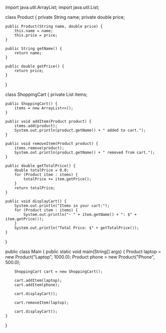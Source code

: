 import java.util.ArrayList;
import java.util.List;

class Product {
    private String name;
    private double price;

    public Product(String name, double price) {
        this.name = name;
        this.price = price;
    }

    public String getName() {
        return name;
    }

    public double getPrice() {
        return price;
    }
}

class ShoppingCart {
    private List<Product> items;

    public ShoppingCart() {
        items = new ArrayList<>();
    }

    public void addItem(Product product) {
        items.add(product);
        System.out.println(product.getName() + " added to cart.");
    }

    public void removeItem(Product product) {
        items.remove(product);
        System.out.println(product.getName() + " removed from cart.");
    }

    public double getTotalPrice() {
        double totalPrice = 0.0;
        for (Product item : items) {
            totalPrice += item.getPrice();
        }
        return totalPrice;
    }

    public void displayCart() {
        System.out.println("Items in your cart:");
        for (Product item : items) {
            System.out.println("- " + item.getName() + ": $" + item.getPrice());
        }
        System.out.println("Total Price: $" + getTotalPrice());
    }
}

public class Main {
    public static void main(String[] args) {
        Product laptop = new Product("Laptop", 1000.0);
        Product phone = new Product("Phone", 500.0);

        ShoppingCart cart = new ShoppingCart();

        cart.addItem(laptop);
        cart.addItem(phone);

        cart.displayCart();

        cart.removeItem(laptop);

        cart.displayCart();
    }
}
